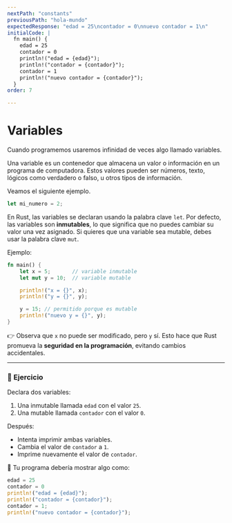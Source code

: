 ```yaml
---
nextPath: "constants"
previousPath: "hola-mundo"
expectedResponse: "edad = 25\ncontador = 0\nnuevo contador = 1\n"
initialCode: |
  fn main() {
    edad = 25
    contador = 0
    println!("edad = {edad}");
    println!("contador = {contador}");
    contador = 1
    println!("nuevo contador = {contador}");
  }
order: 7

---
```


# Variables

Cuando programemos usaremos infinidad de veces algo llamado variables.

Una variable es un contenedor que almacena un valor o información en un programa de computadora. Estos valores pueden ser números, texto, lógicos como verdadero o falso, u otros tipos de información.

Veamos el siguiente ejemplo.

```rust
let mi_numero = 2;
```

En Rust, las variables se declaran usando la palabra clave `let`.
Por defecto, las variables son **inmutables**, lo que significa que no puedes cambiar su valor una vez asignado.
Si quieres que una variable sea mutable, debes usar la palabra clave `mut`.

Ejemplo:

```rust
fn main() {
    let x = 5;       // variable inmutable
    let mut y = 10;  // variable mutable

    println!("x = {}", x);
    println!("y = {}", y);

    y = 15; // permitido porque es mutable
    println!("nuevo y = {}", y);
}
```

👉 Observa que `x` no puede ser modificado, pero `y` sí.
Esto hace que Rust promueva la **seguridad en la programación**, evitando cambios accidentales.

---

### 📝 Ejercicio

Declara dos variables:

1. Una inmutable llamada `edad` con el valor `25`.
2. Una mutable llamada `contador` con el valor `0`.

Después:

* Intenta imprimir ambas variables.
* Cambia el valor de `contador` a `1`.
* Imprime nuevamente el valor de `contador`.

🔹 Tu programa debería mostrar algo como:

```rust
edad = 25
contador = 0
println!("edad = {edad}");
println!("contador = {contador}");
contador = 1;
println!("nuevo contador = {contador}");
```
